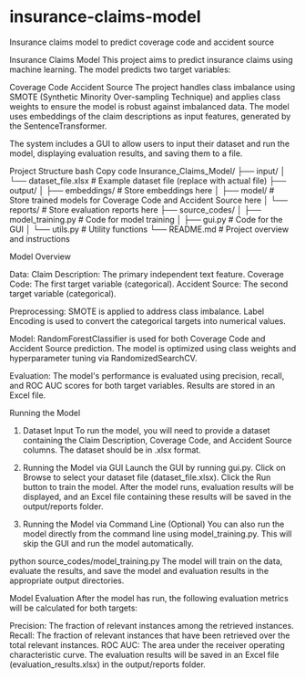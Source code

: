 # insurance-claims-model
Insurance claims model to predict coverage code and accident source


Insurance Claims Model
This project aims to predict insurance claims using machine learning. The model predicts two target variables:

Coverage Code
Accident Source
The project handles class imbalance using SMOTE (Synthetic Minority Over-sampling Technique) and applies class weights to ensure the model is robust against imbalanced data. The model uses embeddings of the claim descriptions as input features, generated by the SentenceTransformer.

The system includes a GUI to allow users to input their dataset and run the model, displaying evaluation results, and saving them to a file.

Project Structure
bash
Copy code
Insurance_Claims_Model/
├── input/
│   └── dataset_file.xlsx    # Example dataset file (replace with actual file)
├── output/
│   ├── embeddings/          # Store embeddings here
│   ├── model/               # Store trained models for Coverage Code and Accident Source here
│   └── reports/             # Store evaluation reports here
├── source_codes/
│   ├── model_training.py    # Code for model training
│   ├── gui.py               # Code for the GUI
│   └── utils.py             # Utility functions
└── README.md                # Project overview and instructions



Model Overview

Data:
Claim Description: The primary independent text feature.
Coverage Code: The first target variable (categorical).
Accident Source: The second target variable (categorical).

Preprocessing:
SMOTE is applied to address class imbalance.
Label Encoding is used to convert the categorical targets into numerical values.

Model:
RandomForestClassifier is used for both Coverage Code and Accident Source prediction.
The model is optimized using class weights and hyperparameter tuning via RandomizedSearchCV.

Evaluation:
The model's performance is evaluated using precision, recall, and ROC AUC scores for both target variables.
Results are stored in an Excel file.

Running the Model
1. Dataset Input
To run the model, you will need to provide a dataset containing the Claim Description, Coverage Code, and Accident Source columns. The dataset should be in .xlsx format.

2. Running the Model via GUI
Launch the GUI by running gui.py.
Click on Browse to select your dataset file (dataset_file.xlsx).
Click the Run button to train the model.
After the model runs, evaluation results will be displayed, and an Excel file containing these results will be saved in the output/reports folder.
3. Running the Model via Command Line (Optional)
You can also run the model directly from the command line using model_training.py. This will skip the GUI and run the model automatically.

python source_codes/model_training.py
The model will train on the data, evaluate the results, and save the model and evaluation results in the appropriate output directories.

Model Evaluation
After the model has run, the following evaluation metrics will be calculated for both targets:

Precision: The fraction of relevant instances among the retrieved instances.
Recall: The fraction of relevant instances that have been retrieved over the total relevant instances.
ROC AUC: The area under the receiver operating characteristic curve.
The evaluation results will be saved in an Excel file (evaluation_results.xlsx) in the output/reports folder.

